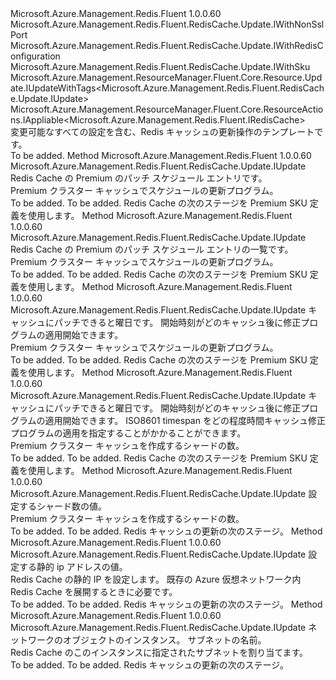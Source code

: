 <Type Name="IUpdate" FullName="Microsoft.Azure.Management.Redis.Fluent.RedisCache.Update.IUpdate">
  <TypeSignature Language="C#" Value="public interface IUpdate : Microsoft.Azure.Management.Redis.Fluent.RedisCache.Update.IWithNonSslPort, Microsoft.Azure.Management.Redis.Fluent.RedisCache.Update.IWithRedisConfiguration, Microsoft.Azure.Management.Redis.Fluent.RedisCache.Update.IWithSku, Microsoft.Azure.Management.ResourceManager.Fluent.Core.Resource.Update.IUpdateWithTags&lt;Microsoft.Azure.Management.Redis.Fluent.RedisCache.Update.IUpdate&gt;, Microsoft.Azure.Management.ResourceManager.Fluent.Core.ResourceActions.IAppliable&lt;Microsoft.Azure.Management.Redis.Fluent.IRedisCache&gt;" />
  <TypeSignature Language="ILAsm" Value=".class public interface auto ansi abstract IUpdate implements class Microsoft.Azure.Management.Redis.Fluent.RedisCache.Update.IWithNonSslPort, class Microsoft.Azure.Management.Redis.Fluent.RedisCache.Update.IWithRedisConfiguration, class Microsoft.Azure.Management.Redis.Fluent.RedisCache.Update.IWithSku, class Microsoft.Azure.Management.ResourceManager.Fluent.Core.Resource.Update.IUpdateWithTags`1&lt;class Microsoft.Azure.Management.Redis.Fluent.RedisCache.Update.IUpdate&gt;, class Microsoft.Azure.Management.ResourceManager.Fluent.Core.ResourceActions.IAppliable`1&lt;class Microsoft.Azure.Management.Redis.Fluent.IRedisCache&gt;, class Microsoft.Azure.Management.ResourceManager.Fluent.Core.ResourceActions.IIndexable" />
  <TypeSignature Language="DocId" Value="T:Microsoft.Azure.Management.Redis.Fluent.RedisCache.Update.IUpdate" />
  <TypeSignature Language="VB.NET" Value="Public Interface IUpdate&#xA;Implements IAppliable(Of IRedisCache), IUpdateWithTags(Of IUpdate), IWithNonSslPort, IWithRedisConfiguration, IWithSku" />
  <TypeSignature Language="F#" Value="type IUpdate = interface&#xA;    interface IAppliable&lt;IRedisCache&gt;&#xA;    interface IIndexable&#xA;    interface IUpdateWithTags&lt;IUpdate&gt;&#xA;    interface IWithSku&#xA;    interface IWithNonSslPort&#xA;    interface IWithRedisConfiguration" />
  <AssemblyInfo>
    <AssemblyName>Microsoft.Azure.Management.Redis.Fluent</AssemblyName>
    <AssemblyVersion>1.0.0.60</AssemblyVersion>
  </AssemblyInfo>
  <Interfaces>
    <Interface>
      <InterfaceName>Microsoft.Azure.Management.Redis.Fluent.RedisCache.Update.IWithNonSslPort</InterfaceName>
    </Interface>
    <Interface>
      <InterfaceName>Microsoft.Azure.Management.Redis.Fluent.RedisCache.Update.IWithRedisConfiguration</InterfaceName>
    </Interface>
    <Interface>
      <InterfaceName>Microsoft.Azure.Management.Redis.Fluent.RedisCache.Update.IWithSku</InterfaceName>
    </Interface>
    <Interface>
      <InterfaceName>Microsoft.Azure.Management.ResourceManager.Fluent.Core.Resource.Update.IUpdateWithTags&lt;Microsoft.Azure.Management.Redis.Fluent.RedisCache.Update.IUpdate&gt;</InterfaceName>
    </Interface>
    <Interface>
      <InterfaceName>Microsoft.Azure.Management.ResourceManager.Fluent.Core.ResourceActions.IAppliable&lt;Microsoft.Azure.Management.Redis.Fluent.IRedisCache&gt;</InterfaceName>
    </Interface>
  </Interfaces>
  <Docs>
    <summary>
            変更可能なすべての設定を含む、Redis キャッシュの更新操作のテンプレートです。
            </summary>
    <remarks>To be added.</remarks>
  </Docs>
  <Members>
    <Member MemberName="WithPatchSchedule">
      <MemberSignature Language="C#" Value="public Microsoft.Azure.Management.Redis.Fluent.RedisCache.Update.IUpdate WithPatchSchedule (Microsoft.Azure.Management.Redis.Fluent.Models.ScheduleEntry scheduleEntry);" />
      <MemberSignature Language="ILAsm" Value=".method public hidebysig newslot virtual instance class Microsoft.Azure.Management.Redis.Fluent.RedisCache.Update.IUpdate WithPatchSchedule(class Microsoft.Azure.Management.Redis.Fluent.Models.ScheduleEntry scheduleEntry) cil managed" />
      <MemberSignature Language="DocId" Value="M:Microsoft.Azure.Management.Redis.Fluent.RedisCache.Update.IUpdate.WithPatchSchedule(Microsoft.Azure.Management.Redis.Fluent.Models.ScheduleEntry)" />
      <MemberSignature Language="F#" Value="abstract member WithPatchSchedule : Microsoft.Azure.Management.Redis.Fluent.Models.ScheduleEntry -&gt; Microsoft.Azure.Management.Redis.Fluent.RedisCache.Update.IUpdate" Usage="iUpdate.WithPatchSchedule scheduleEntry" />
      <MemberType>Method</MemberType>
      <AssemblyInfo>
        <AssemblyName>Microsoft.Azure.Management.Redis.Fluent</AssemblyName>
        <AssemblyVersion>1.0.0.60</AssemblyVersion>
      </AssemblyInfo>
      <ReturnValue>
        <ReturnType>Microsoft.Azure.Management.Redis.Fluent.RedisCache.Update.IUpdate</ReturnType>
      </ReturnValue>
      <Parameters>
        <Parameter Name="scheduleEntry" Type="Microsoft.Azure.Management.Redis.Fluent.Models.ScheduleEntry" />
      </Parameters>
      <Docs>
        <param name="scheduleEntry">Redis Cache の Premium のパッチ スケジュール エントリです。</param>
        <summary>
            Premium クラスター キャッシュでスケジュールの更新プログラム。
            </summary>
        <returns>To be added.</returns>
        <remarks>To be added.</remarks>
        <return>Redis Cache の次のステージを Premium SKU 定義を使用します。</return>
      </Docs>
    </Member>
    <Member MemberName="WithPatchSchedule">
      <MemberSignature Language="C#" Value="public Microsoft.Azure.Management.Redis.Fluent.RedisCache.Update.IUpdate WithPatchSchedule (System.Collections.Generic.IList&lt;Microsoft.Azure.Management.Redis.Fluent.Models.ScheduleEntry&gt; scheduleEntry);" />
      <MemberSignature Language="ILAsm" Value=".method public hidebysig newslot virtual instance class Microsoft.Azure.Management.Redis.Fluent.RedisCache.Update.IUpdate WithPatchSchedule(class System.Collections.Generic.IList`1&lt;class Microsoft.Azure.Management.Redis.Fluent.Models.ScheduleEntry&gt; scheduleEntry) cil managed" />
      <MemberSignature Language="DocId" Value="M:Microsoft.Azure.Management.Redis.Fluent.RedisCache.Update.IUpdate.WithPatchSchedule(System.Collections.Generic.IList{Microsoft.Azure.Management.Redis.Fluent.Models.ScheduleEntry})" />
      <MemberSignature Language="VB.NET" Value="Public Function WithPatchSchedule (scheduleEntry As IList(Of ScheduleEntry)) As IUpdate" />
      <MemberSignature Language="F#" Value="abstract member WithPatchSchedule : System.Collections.Generic.IList&lt;Microsoft.Azure.Management.Redis.Fluent.Models.ScheduleEntry&gt; -&gt; Microsoft.Azure.Management.Redis.Fluent.RedisCache.Update.IUpdate" Usage="iUpdate.WithPatchSchedule scheduleEntry" />
      <MemberType>Method</MemberType>
      <AssemblyInfo>
        <AssemblyName>Microsoft.Azure.Management.Redis.Fluent</AssemblyName>
        <AssemblyVersion>1.0.0.60</AssemblyVersion>
      </AssemblyInfo>
      <ReturnValue>
        <ReturnType>Microsoft.Azure.Management.Redis.Fluent.RedisCache.Update.IUpdate</ReturnType>
      </ReturnValue>
      <Parameters>
        <Parameter Name="scheduleEntry" Type="System.Collections.Generic.IList&lt;Microsoft.Azure.Management.Redis.Fluent.Models.ScheduleEntry&gt;" />
      </Parameters>
      <Docs>
        <param name="scheduleEntry">Redis Cache の Premium のパッチ スケジュール エントリの一覧です。</param>
        <summary>
            Premium クラスター キャッシュでスケジュールの更新プログラム。
            </summary>
        <returns>To be added.</returns>
        <remarks>To be added.</remarks>
        <return>Redis Cache の次のステージを Premium SKU 定義を使用します。</return>
      </Docs>
    </Member>
    <Member MemberName="WithPatchSchedule">
      <MemberSignature Language="C#" Value="public Microsoft.Azure.Management.Redis.Fluent.RedisCache.Update.IUpdate WithPatchSchedule (Microsoft.Azure.Management.Redis.Fluent.Models.DayOfWeek dayOfWeek, int startHourUtc);" />
      <MemberSignature Language="ILAsm" Value=".method public hidebysig newslot virtual instance class Microsoft.Azure.Management.Redis.Fluent.RedisCache.Update.IUpdate WithPatchSchedule(valuetype Microsoft.Azure.Management.Redis.Fluent.Models.DayOfWeek dayOfWeek, int32 startHourUtc) cil managed" />
      <MemberSignature Language="DocId" Value="M:Microsoft.Azure.Management.Redis.Fluent.RedisCache.Update.IUpdate.WithPatchSchedule(Microsoft.Azure.Management.Redis.Fluent.Models.DayOfWeek,System.Int32)" />
      <MemberSignature Language="F#" Value="abstract member WithPatchSchedule : Microsoft.Azure.Management.Redis.Fluent.Models.DayOfWeek * int -&gt; Microsoft.Azure.Management.Redis.Fluent.RedisCache.Update.IUpdate" Usage="iUpdate.WithPatchSchedule (dayOfWeek, startHourUtc)" />
      <MemberType>Method</MemberType>
      <AssemblyInfo>
        <AssemblyName>Microsoft.Azure.Management.Redis.Fluent</AssemblyName>
        <AssemblyVersion>1.0.0.60</AssemblyVersion>
      </AssemblyInfo>
      <ReturnValue>
        <ReturnType>Microsoft.Azure.Management.Redis.Fluent.RedisCache.Update.IUpdate</ReturnType>
      </ReturnValue>
      <Parameters>
        <Parameter Name="dayOfWeek" Type="Microsoft.Azure.Management.Redis.Fluent.Models.DayOfWeek" />
        <Parameter Name="startHourUtc" Type="System.Int32" />
      </Parameters>
      <Docs>
        <param name="dayOfWeek">キャッシュにパッチできると曜日です。</param>
        <param name="startHourUtc">開始時刻がどのキャッシュ後に修正プログラムの適用開始できます。</param>
        <summary>
            Premium クラスター キャッシュでスケジュールの更新プログラム。
            </summary>
        <returns>To be added.</returns>
        <remarks>To be added.</remarks>
        <return>Redis Cache の次のステージを Premium SKU 定義を使用します。</return>
      </Docs>
    </Member>
    <Member MemberName="WithPatchSchedule">
      <MemberSignature Language="C#" Value="public Microsoft.Azure.Management.Redis.Fluent.RedisCache.Update.IUpdate WithPatchSchedule (Microsoft.Azure.Management.Redis.Fluent.Models.DayOfWeek dayOfWeek, int startHourUtc, TimeSpan maintenanceWindow);" />
      <MemberSignature Language="ILAsm" Value=".method public hidebysig newslot virtual instance class Microsoft.Azure.Management.Redis.Fluent.RedisCache.Update.IUpdate WithPatchSchedule(valuetype Microsoft.Azure.Management.Redis.Fluent.Models.DayOfWeek dayOfWeek, int32 startHourUtc, valuetype System.TimeSpan maintenanceWindow) cil managed" />
      <MemberSignature Language="DocId" Value="M:Microsoft.Azure.Management.Redis.Fluent.RedisCache.Update.IUpdate.WithPatchSchedule(Microsoft.Azure.Management.Redis.Fluent.Models.DayOfWeek,System.Int32,System.TimeSpan)" />
      <MemberSignature Language="F#" Value="abstract member WithPatchSchedule : Microsoft.Azure.Management.Redis.Fluent.Models.DayOfWeek * int * TimeSpan -&gt; Microsoft.Azure.Management.Redis.Fluent.RedisCache.Update.IUpdate" Usage="iUpdate.WithPatchSchedule (dayOfWeek, startHourUtc, maintenanceWindow)" />
      <MemberType>Method</MemberType>
      <AssemblyInfo>
        <AssemblyName>Microsoft.Azure.Management.Redis.Fluent</AssemblyName>
        <AssemblyVersion>1.0.0.60</AssemblyVersion>
      </AssemblyInfo>
      <ReturnValue>
        <ReturnType>Microsoft.Azure.Management.Redis.Fluent.RedisCache.Update.IUpdate</ReturnType>
      </ReturnValue>
      <Parameters>
        <Parameter Name="dayOfWeek" Type="Microsoft.Azure.Management.Redis.Fluent.Models.DayOfWeek" />
        <Parameter Name="startHourUtc" Type="System.Int32" />
        <Parameter Name="maintenanceWindow" Type="System.TimeSpan" />
      </Parameters>
      <Docs>
        <param name="dayOfWeek">キャッシュにパッチできると曜日です。</param>
        <param name="startHourUtc">開始時刻がどのキャッシュ後に修正プログラムの適用開始できます。</param>
        <param name="maintenanceWindow">ISO8601 timespan をどの程度時間キャッシュ修正プログラムの適用を指定することがかかることができます。</param>
        <summary>
            Premium クラスター キャッシュを作成するシャードの数。
            </summary>
        <returns>To be added.</returns>
        <remarks>To be added.</remarks>
        <return>Redis Cache の次のステージを Premium SKU 定義を使用します。</return>
      </Docs>
    </Member>
    <Member MemberName="WithShardCount">
      <MemberSignature Language="C#" Value="public Microsoft.Azure.Management.Redis.Fluent.RedisCache.Update.IUpdate WithShardCount (int shardCount);" />
      <MemberSignature Language="ILAsm" Value=".method public hidebysig newslot virtual instance class Microsoft.Azure.Management.Redis.Fluent.RedisCache.Update.IUpdate WithShardCount(int32 shardCount) cil managed" />
      <MemberSignature Language="DocId" Value="M:Microsoft.Azure.Management.Redis.Fluent.RedisCache.Update.IUpdate.WithShardCount(System.Int32)" />
      <MemberSignature Language="VB.NET" Value="Public Function WithShardCount (shardCount As Integer) As IUpdate" />
      <MemberSignature Language="F#" Value="abstract member WithShardCount : int -&gt; Microsoft.Azure.Management.Redis.Fluent.RedisCache.Update.IUpdate" Usage="iUpdate.WithShardCount shardCount" />
      <MemberType>Method</MemberType>
      <AssemblyInfo>
        <AssemblyName>Microsoft.Azure.Management.Redis.Fluent</AssemblyName>
        <AssemblyVersion>1.0.0.60</AssemblyVersion>
      </AssemblyInfo>
      <ReturnValue>
        <ReturnType>Microsoft.Azure.Management.Redis.Fluent.RedisCache.Update.IUpdate</ReturnType>
      </ReturnValue>
      <Parameters>
        <Parameter Name="shardCount" Type="System.Int32" />
      </Parameters>
      <Docs>
        <param name="shardCount">設定するシャード数の値。</param>
        <summary>
            Premium クラスター キャッシュを作成するシャードの数。
            </summary>
        <returns>To be added.</returns>
        <remarks>To be added.</remarks>
        <return>Redis キャッシュの更新の次のステージ。</return>
      </Docs>
    </Member>
    <Member MemberName="WithStaticIP">
      <MemberSignature Language="C#" Value="public Microsoft.Azure.Management.Redis.Fluent.RedisCache.Update.IUpdate WithStaticIP (string staticIP);" />
      <MemberSignature Language="ILAsm" Value=".method public hidebysig newslot virtual instance class Microsoft.Azure.Management.Redis.Fluent.RedisCache.Update.IUpdate WithStaticIP(string staticIP) cil managed" />
      <MemberSignature Language="DocId" Value="M:Microsoft.Azure.Management.Redis.Fluent.RedisCache.Update.IUpdate.WithStaticIP(System.String)" />
      <MemberSignature Language="VB.NET" Value="Public Function WithStaticIP (staticIP As String) As IUpdate" />
      <MemberSignature Language="F#" Value="abstract member WithStaticIP : string -&gt; Microsoft.Azure.Management.Redis.Fluent.RedisCache.Update.IUpdate" Usage="iUpdate.WithStaticIP staticIP" />
      <MemberType>Method</MemberType>
      <AssemblyInfo>
        <AssemblyName>Microsoft.Azure.Management.Redis.Fluent</AssemblyName>
        <AssemblyVersion>1.0.0.60</AssemblyVersion>
      </AssemblyInfo>
      <ReturnValue>
        <ReturnType>Microsoft.Azure.Management.Redis.Fluent.RedisCache.Update.IUpdate</ReturnType>
      </ReturnValue>
      <Parameters>
        <Parameter Name="staticIP" Type="System.String" />
      </Parameters>
      <Docs>
        <param name="staticIP">設定する静的 ip アドレスの値。</param>
        <summary>
            Redis Cache の静的 IP を設定します。 既存の Azure 仮想ネットワーク内 Redis Cache を展開するときに必要です。
            </summary>
        <returns>To be added.</returns>
        <remarks>To be added.</remarks>
        <return>Redis キャッシュの更新の次のステージ。</return>
      </Docs>
    </Member>
    <Member MemberName="WithSubnet">
      <MemberSignature Language="C#" Value="public Microsoft.Azure.Management.Redis.Fluent.RedisCache.Update.IUpdate WithSubnet (Microsoft.Azure.Management.ResourceManager.Fluent.Core.IHasId networkResource, string subnetName);" />
      <MemberSignature Language="ILAsm" Value=".method public hidebysig newslot virtual instance class Microsoft.Azure.Management.Redis.Fluent.RedisCache.Update.IUpdate WithSubnet(class Microsoft.Azure.Management.ResourceManager.Fluent.Core.IHasId networkResource, string subnetName) cil managed" />
      <MemberSignature Language="DocId" Value="M:Microsoft.Azure.Management.Redis.Fluent.RedisCache.Update.IUpdate.WithSubnet(Microsoft.Azure.Management.ResourceManager.Fluent.Core.IHasId,System.String)" />
      <MemberSignature Language="VB.NET" Value="Public Function WithSubnet (networkResource As IHasId, subnetName As String) As IUpdate" />
      <MemberSignature Language="F#" Value="abstract member WithSubnet : Microsoft.Azure.Management.ResourceManager.Fluent.Core.IHasId * string -&gt; Microsoft.Azure.Management.Redis.Fluent.RedisCache.Update.IUpdate" Usage="iUpdate.WithSubnet (networkResource, subnetName)" />
      <MemberType>Method</MemberType>
      <AssemblyInfo>
        <AssemblyName>Microsoft.Azure.Management.Redis.Fluent</AssemblyName>
        <AssemblyVersion>1.0.0.60</AssemblyVersion>
      </AssemblyInfo>
      <ReturnValue>
        <ReturnType>Microsoft.Azure.Management.Redis.Fluent.RedisCache.Update.IUpdate</ReturnType>
      </ReturnValue>
      <Parameters>
        <Parameter Name="networkResource" Type="Microsoft.Azure.Management.ResourceManager.Fluent.Core.IHasId" />
        <Parameter Name="subnetName" Type="System.String" />
      </Parameters>
      <Docs>
        <param name="networkResource">ネットワークのオブジェクトのインスタンス。</param>
        <param name="subnetName">サブネットの名前。</param>
        <summary>
            Redis Cache のこのインスタンスに指定されたサブネットを割り当てます。
            </summary>
        <returns>To be added.</returns>
        <remarks>To be added.</remarks>
        <return>Redis キャッシュの更新の次のステージ。</return>
      </Docs>
    </Member>
  </Members>
</Type>